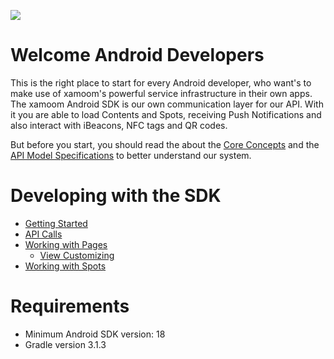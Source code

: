 ![](https://storage.googleapis.com/xamoom-files/cb9dcdd940f44b53baf5c27f331c4079.png)

# Welcome Android Developers

This is the right place to start for every Android developer, who want's to make use of xamoom's powerful service infrastructure in their own apps. The xamoom Android SDK is our own communication layer for our API. With it you are able to load Contents and Spots, receiving Push Notifications and also interact with iBeacons, NFC tags and QR codes.

But before you start, you should read the about the [Core Concepts](https://github.com/xamoom/xamoom.github.io/wiki/Core-Concepts) and the [API Model Specifications](https://github.com/xamoom/xamoom.github.io/wiki/API-Model-Specifications) to better understand our system.

# Developing with the SDK

* [Getting Started](https://github.com/xamoom/xamoom-android-sdk/wiki/Getting-Started)
* [API Calls](https://github.com/xamoom/xamoom-android-sdk/wiki/API-Calls)
* [Working with Pages](https://github.com/xamoom/xamoom-android-sdk/wiki/Working-with-pages)
  * [View Customizing](https://github.com/xamoom/xamoom-android-sdk/wiki/Customize-Views)
* [Working with Spots](https://github.com/xamoom/xamoom-android-sdk/wiki/Working-with-Spots)

# Requirements

* Minimum Android SDK version: 18
* Gradle version 3.1.3
